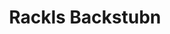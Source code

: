 ---
title: "Rackls Backstubn"
url: /muenchen/rackls-backstubn-freisinger-landstrasse/
shop: Bäckerei
---